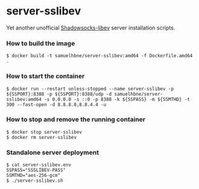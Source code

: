 # server-sslibev
Yet another unofficial [Shadowsocks-libev](https://github.com/shadowsocks/shadowsocks-libev) server installation scripts.

### How to build the image
```
$ docker build -t samuelhbne/server-sslibev:amd64 -f Dockerfile.amd64 .
```

### How to start the container
```
$ docker run --restart unless-stopped --name server-sslibev -p ${SSPORT}:8388 -p ${SSPORT}:8388/udp -d samuelhbne/server-sslibev:amd64 -s 0.0.0.0 -s ::0 -p 8388 -k ${SSPASS} -m ${SSMTHD} -t 300 --fast-open -d 8.8.8.8,8.8.4.4 -u
```

### How to stop and remove the running container
```
$ docker stop server-sslibev
$ docker rm server-sslibev
```

### Standalone server deployment
```
$ cat server-sslibev.env
SSPASS="SSSLIBEV-PASS"
SSMTHD="aes-256-gcm"
$ ./server-sslibev.sh
```
